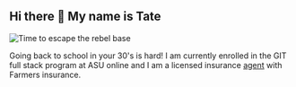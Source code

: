 ## Hi there 👋 My name is Tate

![Time to escape the rebel base](https://oyster.ignimgs.com/mediawiki/apis.ign.com/star-wars-episode-7/7/76/Atat.jpg)

Going back to school in your 30's is hard!
I am currently enrolled in the GIT full stack program at ASU online and I am a licensed insurance [agent](https://www.linkedin.com/in/tate-beasley-a07653123/) with Farmers insurance.






